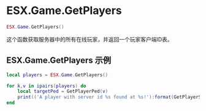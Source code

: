 # ESX.Game.GetPlayers

```lua
ESX.Game.GetPlayers()
```

这个函数获取服务器中的所有在线玩家，并返回一个玩家客户端ID表。

## ESX.Game.GetPlayers 示例

```lua
local players = ESX.Game.GetPlayers()

for k,v in ipairs(players) do
	local targetPed = GetPlayerPed(v)
	print(('A player with server id %s found at %s!'):format(GetPlayerServerId(v), GetEntityCoords(targetPed)))
end
```
